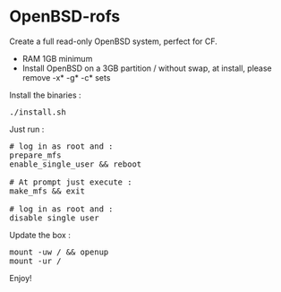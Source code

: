 # OpenBSD-rofs
Create a full read-only OpenBSD system, perfect for CF.

- RAM 1GB minimum
- Install OpenBSD on a 3GB partition / without swap, at install, please remove -x* -g* -c* sets

Install the binaries :
<pre>
./install.sh
</pre>

Just run :
<pre>
# log in as root and :
prepare_mfs
enable_single_user && reboot

# At prompt just execute :
make_mfs && exit

# log in as root and :
disable_single_user
</pre>

Update the box :
<pre>
mount -uw / && openup
mount -ur /
</pre>

Enjoy!
